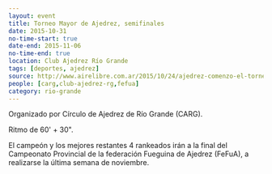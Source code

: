 ```yaml
---
layout: event 
title: Torneo Mayor de Ajedrez, semifinales
date: 2015-10-31
no-time-start: true
date-end: 2015-11-06
no-time-end: true
location: Club Ajedrez Río Grande
tags: [deportes, ajedrez]
source: http://www.airelibre.com.ar/2015/10/24/ajedrez-comenzo-el-torneo-mayor-de-rio-grande-con-17-jugadores-y-un-sistema-distinto-comenzo-el-torneo-mas-importante-del-ano-a-nivel-local/
people: [carg,club-ajedrez-rg,fefua]
category: rio-grande
---
```


Organizado por Círculo de Ajedrez de Río Grande (CARG).

Ritmo de 60' + 30".

El campeón y los mejores restantes 4 rankeados irán a la final del Campeonato Provincial de la federación Fueguina de Ajedrez (FeFuA), a realizarse la última semana de noviembre.